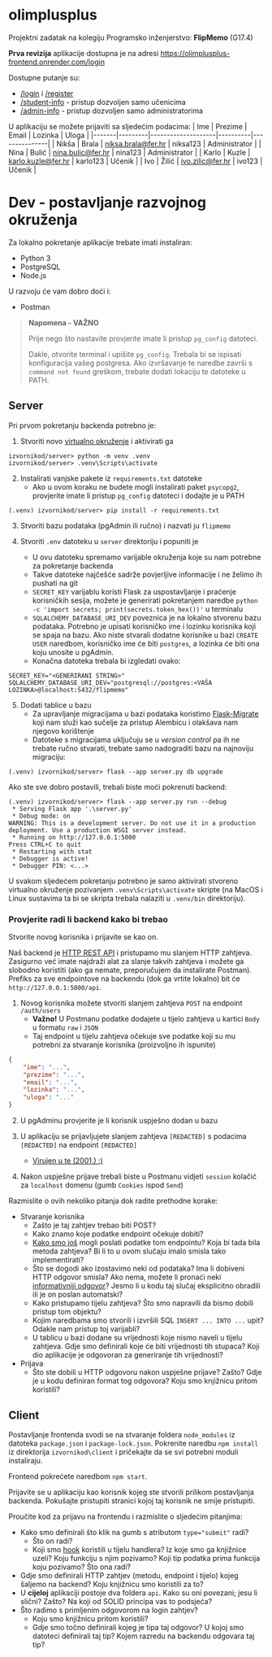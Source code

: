 olimplusplus
=====

Projektni zadatak na kolegiju Programsko inženjerstvo: **FlipMemo** (G17.4)

**Prva revizija** aplikacije dostupna je na adresi https://olimplusplus-frontend.onrender.com/login

Dostupne putanje su:
- [/login](https://olimplusplus-frontend.onrender.com/login) i [/register](https://olimplusplus-frontend.onrender.com/register)
- [/student-info](https://olimplusplus-frontend.onrender.com/student-info) - pristup dozvoljen samo učenicima
- [/admin-info](https://olimplusplus-frontend.onrender.com/student-info) - pristup dozvoljen samo administratorima

U aplikaciju se možete prijaviti sa sljedećim podacima:
| Ime   | Prezime | Email              | Lozinka  | Uloga         |
|-------|---------|--------------------|----------|---------------|
| Nikša | Brala   | niksa.brala@fer.hr | niksa123 | Administrator |
| Nina  | Bulić   | nina.bulic@fer.hr  | nina123  | Administrator |
| Karlo | Kuzle   | karlo.kuzle@fer.hr | karlo123 | Učenik        |
| Ivo   | Žilić   | ivo.zilic@fer.hr   | ivo123   | Učenik        |



Dev - postavljanje razvojnog okruženja
======

Za lokalno pokretanje aplikacije trebate imati instaliran:
- Python 3
- PostgreSQL
- Node.js

U razvoju će vam dobro doći i:
- Postman

> **Napomena - VAŽNO**
>
> Prije nego što nastavite provjerite imate li pristup `pg_config` datoteci. 
>
> Dakle, otvorite terminal i upišite `pg_config`. Trebala bi se ispisati konfiguracija vašeg postgresa.
> Ako izvršavanje te naredbe završi s `command not found` greškom, trebate dodati lokaciju te datoteke u PATH.

## Server

Pri prvom pokretanju backenda potrebno je:
1. Stvoriti novo [virtualno okruženje](https://docs.python.org/3/tutorial/venv.html) i aktivirati ga 
```console
izvornikod/server> python -m venv .venv
izvornikod/server> .venv\Scripts\activate
```

2. Instalirati vanjske pakete iz `requirements.txt` datoteke
	- Ako u ovom koraku ne budete mogli instalirati paket `psycopg2`, provjerite imate li pristup `pg_config` datoteci i dodajte je u PATH
```console
(.venv) izvornikod/server> pip install -r requirements.txt
```

3. Stvoriti bazu podataka (pgAdmin ili ručno) i nazvati ju `flipmemo`

4. Stvoriti `.env` datoteku u `server` direktoriju i popuniti je
	- U ovu datoteku spremamo varijable okruženja koje su nam potrebne za pokretanje backenda
	- Takve datoteke najčešće sadrže povjerljive informacije i ne želimo ih pushati na git
	- `SECRET_KEY` varijablu koristi Flask za uspostavljanje i praćenje korisničkih sesija, možete je generirati pokretanjem naredbe `python -c 'import secrets; print(secrets.token_hex())'` u terminalu
	- `SQLALCHEMY_DATABASE_URI_DEV` poveznica je na lokalno stvorenu bazu podataka. Potrebno je upisati korisničko ime i lozinku korisnika koji se spaja na bazu. Ako niste stvarali dodatne korisnike u bazi `CREATE USER` naredbom, korisničko ime će biti `postgres`, a lozinka će biti ona koju unosite u pgAdmin.
	- Konačna datoteka trebala bi izgledati ovako:
```env
SECRET_KEY="<GENERIRANI STRING>"
SQLALCHEMY_DATABASE_URI_DEV="postgresql://postgres:<VAŠA LOZINKA>@localhost:5432/flipmemo"
```

5. Dodati tablice u bazu
	- Za upravljanje migracijama u bazi podataka koristimo [Flask-Migrate](https://flask-migrate.readthedocs.io/en/latest/) koji nam služi kao sučelje za pristup Alembicu i olakšava nam njegovo korištenje
	- Datoteke s migracijama uključuju se u _version control_ pa ih ne trebate ručno stvarati, trebate samo nadograditi bazu na najnoviju migraciju:
```console
(.venv) izvornikod/server> flask --app server.py db upgrade
```

Ako ste sve dobro postavili, trebali biste moći pokrenuti backend:
```console
(.venv) izvornikod/server> flask --app server.py run --debug
 * Serving Flask app '.\server.py'
 * Debug mode: on
WARNING: This is a development server. Do not use it in a production deployment. Use a production WSGI server instead.
 * Running on http://127.0.0.1:5000
Press CTRL+C to quit
 * Restarting with stat
 * Debugger is active!
 * Debugger PIN: <...>
```

U svakom sljedećem pokretanju potrebno je samo aktivirati stvoreno virtualno okruženje pozivanjem `.venv\Scripts\activate` skripte (na MacOS i Linux sustavima ta bi se skripta trebala nalaziti u `.venv/bin` direktoriju).

### Provjerite radi li backend kako bi trebao

Stvorite novog korisnika i prijavite se kao on.

Naš backend je [HTTP REST API](https://ferhr-my.sharepoint.com/:b:/g/personal/ds54097_fer_hr/EeCVCI_zbApNj5exOE34sbABHQ_XFVr5XVrPxl1Ml6nGEA?e=ZSEuMx) i pristupamo mu slanjem HTTP zahtjeva. Zasigurno već imate najdraži alat za slanje takvih zahtjeva i možete ga slobodno koristiti (ako ga nemate, preporučujem da instalirate Postman). Prefiks za sve endpointove na backendu (dok ga vrtite lokalno) bit će `http://127.0.0.1:5000/api`.

1. Novog korisnika možete stvoriti slanjem zahtjeva `POST` na endpoint `/auth/users`
	- **Važno!** U Postmanu podatke dodajete u tijelo zahtjeva u kartici `Body` u formatu `raw` i `JSON`
	- Taj endpoint u tijelu zahtjeva očekuje sve podatke koji su mu potrebni za stvaranje korisnika (proizvoljno ih ispunite)
```JSON
{
    "ime": "...", 
    "prezime": "...",
    "email": "...",
    "lozinka": "...",
    "uloga": "..."
}
```
2. U pgAdminu provjerite je li korisnik uspješno dodan u bazu

3. U aplikaciju se prijavljujete slanjem zahtjeva `[REDACTED]` s podacima `[REDACTED]` na endpoint `[REDACTED]` 
	- [Virujen u te (2001.) :)](https://media.giphy.com/media/tZCkL6BsL2AAo/giphy.gif)

4. Nakon uspješne prijave trebali biste u Postmanu vidjeti `session` kolačić za `localhost` domenu (gumb `Cookies` ispod `Send`)

Razmislite o ovih nekoliko pitanja dok radite prethodne korake:
- Stvaranje korisnika
	- Zašto je taj zahtjev trebao biti POST?
	- Kako znamo koje podatke endpoint očekuje dobiti?
	- [Kako smo još](https://flask.palletsprojects.com/en/3.0.x/quickstart/) mogli poslati podatke tom endpointu? Koja bi tada bila metoda zahtjeva? Bi li to u ovom slučaju imalo smisla tako implementirati?
	- Što se dogodi ako izostavimo neki od podataka? Ima li dobiveni HTTP odgovor smisla? Ako nema, možete li pronaći neki [informativniji odgovor](https://http.cat/)? Jesmo li u kodu taj slučaj eksplicitno obradili ili je on poslan automatski?
	- Kako pristupamo tijelu zahtjeva? Što smo napravili da bismo dobili pristup tom objektu?
	- Kojim naredbama smo stvorili i izvršili SQL `INSERT ... INTO ...` upit? Odakle nam pristup toj varijabli?
	- U tablicu u bazi dodane su vrijednosti koje nismo naveli u tijelu zahtjeva. Gdje smo definirali koje će biti vrijednosti tih stupaca? Koji dio aplikacije je odgovoran za generiranje tih vrijednosti?
- Prijava
	- Što ste dobili u HTTP odgovoru nakon uspješne prijave? Zašto? Gdje je u kodu definiran format tog odgovora? Koju smo knjižnicu pritom koristili?

## Client

Postavljanje frontenda svodi se na stvaranje foldera `node_modules` iz datoteka `package.json` i `package-lock.json`. Pokrenite naredbu `npm install` iz direktorija `izvornikod\client` i pričekajte da se svi potrebni moduli instaliraju. 

Frontend pokrećete naredbom `npm start`. 

Prijavite se u aplikaciju kao korisnik kojeg ste stvorili prilikom postavljanja backenda. Pokušajte pristupiti stranici kojoj taj korisnik ne smije pristupiti.

Proučite kod za prijavu na frontendu i razmislite o sljedećim pitanjima:
- Kako smo definirali što klik na gumb s atributom `type="submit"` radi?
	- Što on radi?
	- Koji smo [hook](https://react.dev/learn/state-a-components-memory#meet-your-first-hook) koristili u tijelu handlera? Iz koje smo ga knjižnice uzeli? Koju funkciju s njim pozivamo? Koji tip podatka prima funkcija koju pozivamo? Što ona radi?
- Gdje smo definirali HTTP zahtjev (metodu, endpoint i tijelo) kojeg šaljemo na backend? Koju knjižnicu smo koristili za to?
- U **cijeloj** aplikaciji postoje dva foldera `api`. Kako su oni povezani; jesu li slični? Zašto? Na koji od SOLID principa vas to podsjeća?
- Što radimo s primljenim odgovorom na login zahtjev? 
	- Koju smo knjižnicu pritom koristili?
	- Gdje smo točno definirali kojeg je tipa taj odgovor? U kojoj smo datoteci definirali taj tip? Kojem razredu na backendu odgovara taj tip?
